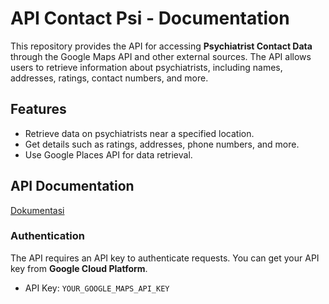 # API Contact Psi - Documentation

This repository provides the API for accessing **Psychiatrist Contact Data** through the Google Maps API and other external sources. The API allows users to retrieve information about psychiatrists, including names, addresses, ratings, contact numbers, and more.

## Features

- Retrieve data on psychiatrists near a specified location.
- Get details such as ratings, addresses, phone numbers, and more.
- Use Google Places API for data retrieval.

## API Documentation

[Dokumentasi](https://documenter.getpostman.com/view/29351832/2sAYBaAVdh)

### Authentication

The API requires an API key to authenticate requests. You can get your API key from **Google Cloud Platform**.

- API Key: `YOUR_GOOGLE_MAPS_API_KEY`


